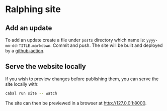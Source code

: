 # Ralphing site

## Add an update

To add an update create a file under `posts` directory which name is:
`yyyy-mm-dd-TITLE.markdown`. Commit and push.  The site will be built and
deployed by a [github-action](https://github.com/ralphing/ralphing.github.io/actions).

## Serve the website locally

If you wish to preview changes before publishing them, you can serve the site
locally with:

```bash
cabal run site -- watch
```

The site can then be previewed in a browser at http://127.0.0.1:8000.
